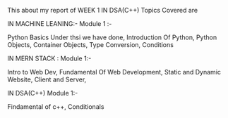 This about my report of WEEK 1 
IN DSA(C++) Topics Covered are 

IN MACHINE LEANING:- 
Module 1 :- 

Python Basics
Under thsi we have done,
Introduction Of Python,
Python Objects,
Container Objects,
Type Conversion,
Conditions


IN MERN STACK :
 Module 1:-

Intro to Web Dev,
Fundamental Of Web Development,
Static and Dynamic Website,
Client and Server,


IN DSA(C++)
Module 1:-

Findamental of c++,
Conditionals

